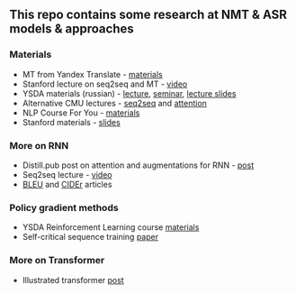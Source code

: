 ## This repo contains some research at NMT & ASR models & approaches

### Materials
* MT from Yandex Translate - [materials](https://github.com/yandexdataschool/nlp_course/tree/2020/week09_mt)
* Stanford lecture on seq2seq and MT - [video](https://www.youtube.com/watch?v=IxQtK2SjWWM)
* YSDA materials (russian) - [lecture](https://yadi.sk/i/CX1M4cKnTuC3kg), [seminar](https://yadi.sk/i/1pSImQdxA1_eaw), [lecture slides](https://drive.google.com/file/d/1inle88uyRI-a3ghxdVrqhhmukqywb3Hy/view?usp=sharing) 
* Alternative CMU lectures - [seq2seq](https://www.youtube.com/watch?v=aHkgjfKvIhk&list=PL8PYTP1V4I8Ba7-rY4FoB4-jfuJ7VDKEE&index=20) and [attention](https://www.youtube.com/watch?v=ullLRKZ99qQ&index=21&list=PL8PYTP1V4I8Ba7-rY4FoB4-jfuJ7VDKEE)
* NLP Course For You - [materials](https://lena-voita.github.io/nlp_course.html#preview_seq2seq_attn)
* Stanford materials - [slides](https://web.stanford.edu/class/cs224n/slides/cs224n-2019-lecture08-nmt.pdf)

### More on RNN
* Distill.pub post on attention and augmentations for RNN - [post](https://distill.pub/2016/augmented-rnns/)
* Seq2seq lecture - [video](https://www.youtube.com/watch?v=G5RY_SUJih4)
* [BLEU](http://www.aclweb.org/anthology/P02-1040.pdf) and [CIDEr](https://arxiv.org/pdf/1411.5726.pdf) articles

### Policy gradient methods
* YSDA Reinforcement Learning course [materials](https://github.com/yandexdataschool/Practical_RL/tree/master/week06_policy_based)
* Self-critical sequence training [paper](https://arxiv.org/abs/1612.00563)

### More on Transformer
* Illustrated transformer [post](https://jalammar.github.io/illustrated-transformer/)
